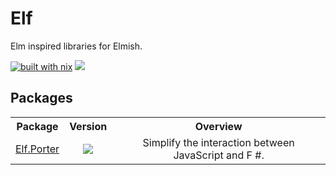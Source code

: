 # Elf

Elm inspired libraries for Elmish.

[![built with nix](https://builtwithnix.org/badge.svg)](https://builtwithnix.org)
<img src="https://img.shields.io/github/license/ttak0422/Elf?style=flat-square">

## Packages

<table>
    <tr>
        <th align="center">Package</th>
        <th align="center">Version</th>
        <th align="center">Overview</th>
    <tr>
    <tr>
        <td align="center"><a href="https://github.com/ttak0422/Elf/tree/main/src/Elf.Porter">Elf.Porter</a></th>
        <td align="center"><a href="https://www.nuget.org/packages/Elf.Porter"><img src="https://img.shields.io/nuget/v/Elf.Porter?style=flat-square"></a></th>
        <td align="center">Simplify the interaction between JavaScript and F #.</th>
    </tr>
</table>

